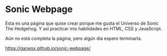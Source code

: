# Sonic Webpage

Esta es una página que quise crear porque me gusta el Universo de Sonic The Hedgehog. Y así practicar mis habilidades en HTML, CSS y JavaScript.

Aún no está completa la página, pero algún día espero terminarla.

https://garwox.github.io/sonic-webpage/
